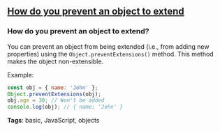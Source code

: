 ## [How do you prevent an object to extend](#how-do-you-prevent-an-object-to-extend)

### How do you prevent an object to extend?

You can prevent an object from being extended (i.e., from adding new properties) using the `Object.preventExtensions()` method. This method makes the object non-extensible.

Example:

```javascript
const obj = { name: 'John' };
Object.preventExtensions(obj);
obj.age = 30; // Won't be added
console.log(obj); // { name: 'John' }
```

**Tags**: basic, JavaScript, objects


